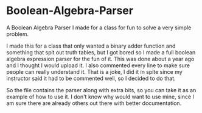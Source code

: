 # Boolean-Algebra-Parser
A Boolean Algebra Parser I made for a class for fun to solve a very simple problem.

I made this for a class that only wanted a binary adder function and something that spit out truth tables, but I got bored so I made a full boolean algebra expression parser for the fun of it. This was done about a year ago and I thought I would upload it. I also commented every line to make sure people can really understand it. That is a joke, I did it in spite since my instructor said it had to be commented well, so I decided to do that.

So the file contains the parser along with extra bits, so you can take it as an example of how to use it. I don't know why would want to use mine, since I am sure there are already others out there with better documentation.
